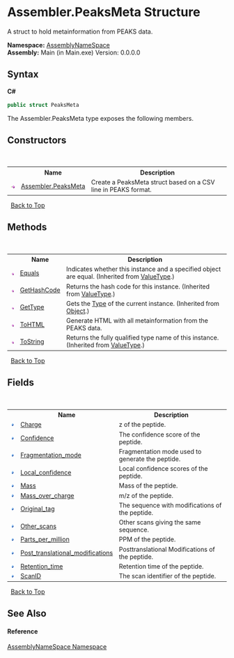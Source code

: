# Assembler.PeaksMeta Structure
 

A struct to hold metainformation from PEAKS data.

**Namespace:**&nbsp;<a href="6bcc80ef-5cfd-db5f-1eb2-7297d1c16397">AssemblyNameSpace</a><br />**Assembly:**&nbsp;Main (in Main.exe) Version: 0.0.0.0

## Syntax

**C#**<br />
``` C#
public struct PeaksMeta
```

The Assembler.PeaksMeta type exposes the following members.


## Constructors
&nbsp;<table><tr><th></th><th>Name</th><th>Description</th></tr><tr><td>![Public method](media/pubmethod.gif "Public method")</td><td><a href="2b28465b-657e-e5d6-2c72-ee2b01b2533c">Assembler.PeaksMeta</a></td><td>
Create a PeaksMeta struct based on a CSV line in PEAKS format.</td></tr></table>&nbsp;
<a href="#assembler.peaksmeta-structure">Back to Top</a>

## Methods
&nbsp;<table><tr><th></th><th>Name</th><th>Description</th></tr><tr><td>![Public method](media/pubmethod.gif "Public method")</td><td><a href="http://msdn2.microsoft.com/en-us/library/2dts52z7" target="_blank">Equals</a></td><td>
Indicates whether this instance and a specified object are equal.
 (Inherited from <a href="http://msdn2.microsoft.com/en-us/library/aey3s293" target="_blank">ValueType</a>.)</td></tr><tr><td>![Public method](media/pubmethod.gif "Public method")</td><td><a href="http://msdn2.microsoft.com/en-us/library/y3509fc2" target="_blank">GetHashCode</a></td><td>
Returns the hash code for this instance.
 (Inherited from <a href="http://msdn2.microsoft.com/en-us/library/aey3s293" target="_blank">ValueType</a>.)</td></tr><tr><td>![Public method](media/pubmethod.gif "Public method")</td><td><a href="http://msdn2.microsoft.com/en-us/library/dfwy45w9" target="_blank">GetType</a></td><td>
Gets the <a href="http://msdn2.microsoft.com/en-us/library/42892f65" target="_blank">Type</a> of the current instance.
 (Inherited from <a href="http://msdn2.microsoft.com/en-us/library/e5kfa45b" target="_blank">Object</a>.)</td></tr><tr><td>![Public method](media/pubmethod.gif "Public method")</td><td><a href="0b9150bc-ae8c-0572-1e80-f34887699933">ToHTML</a></td><td>
Generate HTML with all metainformation from the PEAKS data.</td></tr><tr><td>![Public method](media/pubmethod.gif "Public method")</td><td><a href="http://msdn2.microsoft.com/en-us/library/wb77sz3h" target="_blank">ToString</a></td><td>
Returns the fully qualified type name of this instance.
 (Inherited from <a href="http://msdn2.microsoft.com/en-us/library/aey3s293" target="_blank">ValueType</a>.)</td></tr></table>&nbsp;
<a href="#assembler.peaksmeta-structure">Back to Top</a>

## Fields
&nbsp;<table><tr><th></th><th>Name</th><th>Description</th></tr><tr><td>![Public field](media/pubfield.gif "Public field")</td><td><a href="117b04ff-449c-d9e5-5044-f3af32e79df1">Charge</a></td><td>
z of the peptide.</td></tr><tr><td>![Public field](media/pubfield.gif "Public field")</td><td><a href="ec4ed2d1-3732-0e47-cac7-23b55427dd3f">Confidence</a></td><td>
The confidence score of the peptide.</td></tr><tr><td>![Public field](media/pubfield.gif "Public field")</td><td><a href="3160db27-2a9e-ffb5-5dd8-56c582a31a36">Fragmentation_mode</a></td><td>
Fragmentation mode used to generate the peptide.</td></tr><tr><td>![Public field](media/pubfield.gif "Public field")</td><td><a href="8c24f630-aa70-83b7-f21b-61c429f16921">Local_confidence</a></td><td>
Local confidence scores of the peptide.</td></tr><tr><td>![Public field](media/pubfield.gif "Public field")</td><td><a href="18e20597-6e48-0bf3-85c9-f8a5c1eec305">Mass</a></td><td>
Mass of the peptide.</td></tr><tr><td>![Public field](media/pubfield.gif "Public field")</td><td><a href="117e91cd-4027-f4fb-05ae-8b3fc8f0e84f">Mass_over_charge</a></td><td>
m/z of the peptide.</td></tr><tr><td>![Public field](media/pubfield.gif "Public field")</td><td><a href="d06bfa03-b0f2-6548-8430-97999f92b0ad">Original_tag</a></td><td>
The sequence with modifications of the peptide.</td></tr><tr><td>![Public field](media/pubfield.gif "Public field")</td><td><a href="dbd58eea-611d-74ed-1a28-23233e06d0fc">Other_scans</a></td><td>
Other scans giving the same sequence.</td></tr><tr><td>![Public field](media/pubfield.gif "Public field")</td><td><a href="60472a42-6a97-6bc6-2078-ca383e7a735b">Parts_per_million</a></td><td>
PPM of the peptide.</td></tr><tr><td>![Public field](media/pubfield.gif "Public field")</td><td><a href="172b81d7-4e7e-34ef-943e-74cea4a5ed5b">Post_translational_modifications</a></td><td>
Posttranslational Modifications of the peptide.</td></tr><tr><td>![Public field](media/pubfield.gif "Public field")</td><td><a href="de95a315-5dc6-28b5-b8d6-c120d7f0cdac">Retention_time</a></td><td>
Retention time of the peptide.</td></tr><tr><td>![Public field](media/pubfield.gif "Public field")</td><td><a href="d78b2868-9764-2eee-64ad-c3b2fb90b15d">ScanID</a></td><td>
The scan identifier of the peptide.</td></tr></table>&nbsp;
<a href="#assembler.peaksmeta-structure">Back to Top</a>

## See Also


#### Reference
<a href="6bcc80ef-5cfd-db5f-1eb2-7297d1c16397">AssemblyNameSpace Namespace</a><br />